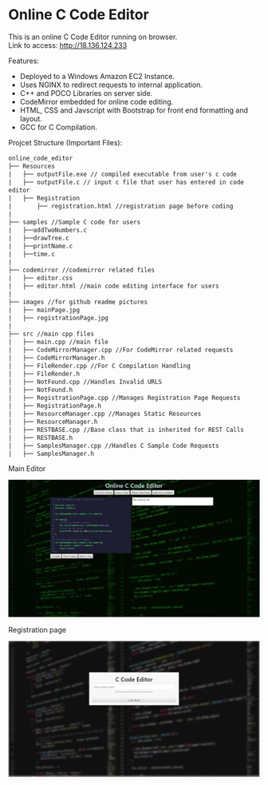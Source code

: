 ﻿# Online C Code Editor

This is an online C Code Editor running on browser.  
Link to access: http://18.136.124.233 

Features:
- Deployed to a Windows Amazon EC2 Instance.
- Uses NGINX to redirect requests to internal application.
- C++ and POCO Libraries on server side.
- CodeMirror embedded for online code editing.
- HTML, CSS and Javscript with Bootstrap for front end formatting and layout.
- GCC for C Compilation.

Projcet Structure (Important Files):

```
online_code_editor
├── Resources
|   ├── outputFile.exe // compiled executable from user's c code
|   ├── outputFile.c // input c file that user has entered in code editor
|   ├── Registration
|       ├── registration.html //registration page before coding
|
├── samples //Sample C code for users
|   ├──addTwoNumbers.c
|   ├──drawTree.c
|   ├──printName.c
|   ├──time.c
|
├── codemirror //codemirror related files
|   ├── editor.css 
|   ├── editor.html //main code editing interface for users
|   
├── images //for github readme pictures
|   ├── mainPage.jpg
|   ├── registrationPage.jpg
|
├── src //main cpp files
|   ├── main.cpp //main file
|   ├── CodeMirrorManager.cpp //For CodeMirror related requests
|   ├── CodeMirrorManager.h
|   ├── FileRender.cpp //For C Compilation Handling
|   ├── FileRender.h
|   ├── NotFound.cpp //Handles Invalid URLS
|   ├── NotFound.h
|   ├── RegistrationPage.cpp //Manages Registration Page Requests
|   ├── RegistrationPage.h
|   ├── ResourceManager.cpp //Manages Static Resources 
|   ├── ResourceManager.h
|   ├── RESTBASE.cpp //Base class that is inherited for REST Calls
|   ├── RESTBASE.h
|   ├── SamplesManager.cpp //Handles C Sample Code Requests
|   ├── SamplesManager.h

```

Main Editor

![alt text](images/mainPage.JPG)

Registration page

![alt text](images/registrationPage.JPG)
